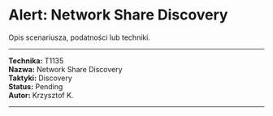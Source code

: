 # Alert: Network Share Discovery

Opis scenariusza, podatności lub techniki.

---

**Technika:** T1135  
**Nazwa:** Network Share Discovery  
**Taktyki:** Discovery  
**Status:** Pending  
**Autor:** Krzysztof K.  

---

<!--
Tactics: Discovery
Technique ID: T1135
Technique Name: Network Share Discovery
Status: Pending
--> 
